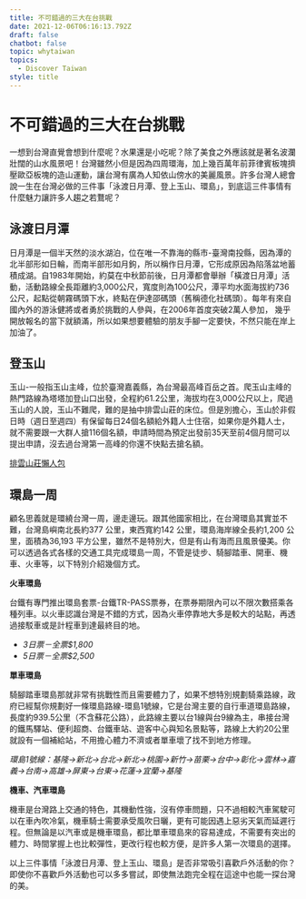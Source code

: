 ```yaml
---
title: 不可錯過的三大在台挑戰
date: 2021-12-06T06:16:13.792Z
draft: false
chatbot: false
topic: whytaiwan
topics:
  - Discover Taiwan
style: title
---
```

# 不可錯過的三大在台挑戰

一想到台灣直覺會想到什麼呢？水果還是小吃呢？除了美食之外應該就是著名波瀾壯闊的山水風景吧！台灣雖然小但是因為四周環海，加上幾百萬年前菲律賓板塊擠壓歐亞板塊的造山運動，讓台灣有廣為人知依山傍水的美麗風景。許多台灣人總會說一生在台灣必做的三件事「泳渡日月潭、登上玉山、環島」，到底這三件事情有什麼魅力讓許多人趨之若鶩呢？

## 泳渡日月潭

日月潭是一個半天然的淡水湖泊，位在唯一不靠海的縣市-臺灣南投縣，因為潭的北半部形如日輪，而南半部形如月鉤，所以稱作日月潭，它形成原因為陷落盆地蓄積成湖。自1983年開始，約莫在中秋節前後，日月潭都會舉辦「橫渡日月潭」活動，活動路線全長距離約3,000公尺，寬度則為100公尺，潭平均水面海拔約736公尺，起點從朝霧碼頭下水，終點在伊達邵碼頭（舊稱德化社碼頭）。每年有來自國內外的游泳健將或者勇於挑戰的人參與，在2006年首度突破2萬人參加， 幾乎開放報名的當下就額滿，所以如果想要體驗的朋友手腳一定要快，不然只能在岸上加油了。

## 登玉山

玉山-一般指玉山主峰，位於臺灣嘉義縣，為台灣最高峰百岳之首。爬玉山主峰的熱門路線為塔塔加登山口出發，全程約61.2公里，海拔均在3,000公尺以上，爬過玉山的人說，玉山不難爬，難的是抽中排雲山莊的床位。但是別擔心，玉山於非假日時（週日至週四）有保留每日24個名額給外籍人士住宿，如果你是外籍人士，就不需要跟一大群人搶116個名額，申請時間為預定出發前35天至前4個月間可以提出申請，沒去過台灣第一高峰的你還不快點去搶名額。

[排雲山莊懶人包](https://npm.cpami.gov.tw/news_4main.aspx?ID=2567 "至排雲山莊懶人包網頁")

## 環島一周

顧名思義就是環繞台灣一周，邊走邊玩。跟其他國家相比，在台灣環島其實並不難，台灣島嶼南北長約377 公里，東西寬約142 公里，環島海岸線全長約1,200 公里，面積為36,193 平方公里，雖然不是特別大，但是有山有海而且風景優美。你可以透過各式各樣的交通工具完成環島一周，不管是徒步、騎腳踏車、開車、機車、火車等，以下特別介紹幾個方式。

**火車環島**

台鐵有專門推出環島套票-台鐵TR-PASS票券，在票券期限內可以不限次數搭乘各種列車。以火車認識台灣是不錯的方式，因為火車停靠地大多是較大的站點，再透過接駁車或是計程車到達最終目的地。

* *3日票－全票$1,800*
* *5日票－全票$2,500*

**單車環島**

騎腳踏車環島那就非常有挑戰性而且需要體力了，如果不想特別規劃騎乘路線，政府已經幫你規劃好一條環島路線-環島1號線，它是台灣主要的自行車道環島路線，長度約939.5公里（不含蘇花公路），此路線主要以台1線與台9線為主，串接台灣的鐵馬驛站、便利超商、台鐵車站、遊客中心與知名景點等，路線上大約20公里就設有一個補給站，不用擔心體力不濟或者單車壞了找不到地方修理。

*環島1號線：基隆→新北→台北→新北→桃園→新竹→苗栗→台中→彰化→雲林→嘉義→台南→高雄→屏東→台東→花蓮→宜蘭→基隆*

**機車、汽車環島**

機車是台灣路上交通的特色，其機動性強，沒有停車問題，只不過相較汽車駕駛可以在車內吹冷氣，機車騎士需要承受風吹日曬，更有可能因遇上惡劣天氣而延遲行程。但無論是以汽車或是機車環島，都比單車環島來的容易達成，不需要有突出的體力、時間掌握上也比較彈性，更改行程也較方便，是許多人第一次環島的選擇。

以上三件事情「泳渡日月潭、登上玉山、環島」是否非常吸引喜歡戶外活動的你？即使你不喜歡戶外活動也可以多多嘗試，即使無法跑完全程在這途中也能一探台灣的美。